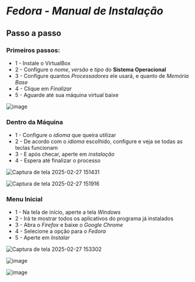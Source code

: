 # *Fedora - Manual de Instalação*

## **Passo a passo**
### Primeiros passos:
- 1 - Instale o VirtualBox
- 2 - Configure o *nome*, *versão* e *tipo* do **Sistema Operacional**
- 3 - Configure quantos *Processadores* ele usará, e quanto de *Memória Base*
- 4 - Clique em *Finalizar*
- 5 - Aguarde até sua máquina virtual baixe

![image](https://github.com/user-attachments/assets/20d383c8-27fd-42bf-b7a5-a847d7c4bbc9)

### Dentro da Máquina
- 1 - Configure o *idioma* que queira utilizar
- 2 - De acordo com o *idioma* escolhido, configure e veja se todas as teclas funcionam 
- 3 - E após checar, aperte em *instalação*
- 4 - Espera até finalizar o processo

![Captura de tela 2025-02-27 151431](https://github.com/user-attachments/assets/c1603a14-beca-4e00-9a2c-b7fb357a7540)

![Captura de tela 2025-02-27 151916](https://github.com/user-attachments/assets/2eae5d81-315c-4863-b5b0-81af8471ebc5)

### Menu Inicial
- 1 - Na tela de início, aperte a tela *Windows*
- 2 - Irá te mostrar todos os aplicativos do programa já instalados
- 3 - Abra o *Firefox* e baixe o *Google Chrome*
- 4 - Selecione a opção para o *Fedora*
- 5 - Aperte em *Instalar*

![Captura de tela 2025-02-27 153302](https://github.com/user-attachments/assets/68817ed3-4d3b-4af3-abd8-4ced8f8dce87)

![image](https://github.com/user-attachments/assets/d43a25ca-7fbe-40cc-84f7-09764a91bba6)

![image](https://github.com/user-attachments/assets/9fa3e351-3539-4a4b-a8c5-b4da27dcbe6e)
